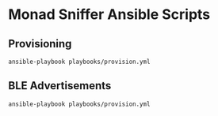 # Monad Sniffer Ansible Scripts

## Provisioning

```shell
ansible-playbook playbooks/provision.yml
```

## BLE Advertisements

```shell
ansible-playbook playbooks/provision.yml
```
